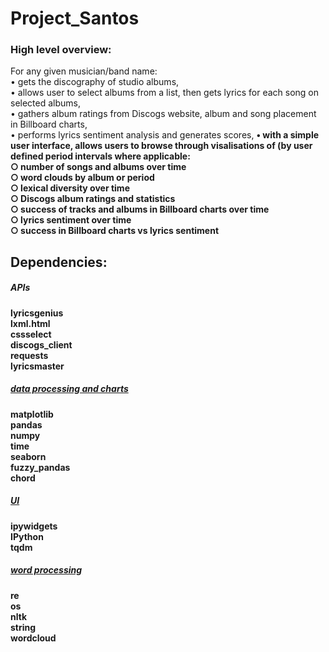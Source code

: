 # Project_Santos

### High level overview:

For any given musician/band name: <br>
• gets the discography of studio albums, <br>
• allows user to select albums from a list, then gets lyrics for each song on selected albums,<br>
• gathers album ratings from Discogs website, album and song placement in Billboard charts,<br>
• performs lyrics sentiment analysis and generates scores, <b>
• with a simple user interface, allows users to browse through visalisations of (by user defined period intervals where applicable: <br>
   ○ number of songs and albums over time<br>
   ○ word clouds by album or period <br>
   ○ lexical diversity over time <br>
   ○ Discogs album ratings and statistics <br> 
   ○ success of tracks and albums in Billboard charts over time<br>
   ○ lyrics sentiment over time <br>
   ○ success in Billboard charts vs lyrics sentiment <br>
   

## Dependencies:

<h5><i>APIs</i></h5>
lyricsgenius<br>
lxml.html<br>
cssselect<br>
discogs_client<br>
requests<br>
lyricsmaster<br>

<h5><u><i>data processing and charts</i></u></h5>
matplotlib<br>
pandas<br>
numpy<br>
time<br>
seaborn<br>
fuzzy_pandas<br>
chord<br>

<h5><u><i>UI</i></u></h5>
ipywidgets<br>
IPython<br>
tqdm<br>

<h5><u><i>word processing</i></u></h5>
re<br>
os<br>
nltk<br>
string<br>
wordcloud<br>
